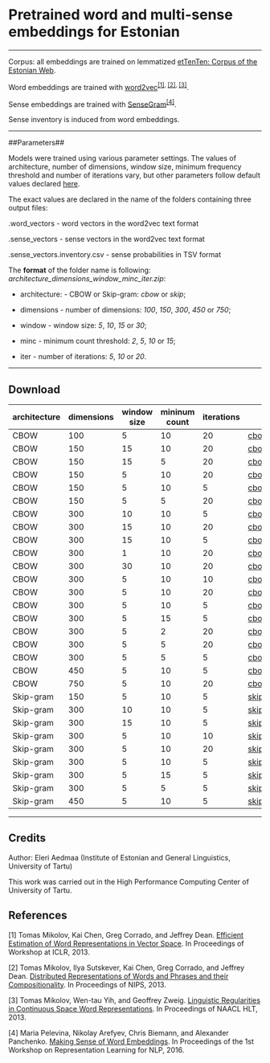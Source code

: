 # Pretrained word and multi-sense embeddings for Estonian #

----

Corpus: all embeddings are trained on lemmatized [etTenTen: Corpus of the Estonian Web](https://doi.org/10.15155/1-00-0000-0000-0000-0012el).

Word embeddings are trained with [word2vec](https://code.google.com/archive/p/word2vec/)<sup>[[1]](https://arxiv.org/pdf/1301.3781.pdf), [[2]](http://papers.nips.cc/paper/5021-distributed-representations-of-words-and-phrases-and-their-compositionality.pdf), [[3]](https://www.aclweb.org/anthology/N13-1090)</sup>.

Sense embeddings are trained with [SenseGram](https://github.com/uhh-lt/sensegram)<sup>[[4]](http://aclweb.org/anthology/W16-1620)</sup>.

Sense inventory is induced from word embeddings.

----

##Parameters##

Models were trained using various parameter settings. The values of architecture, number of dimensions, window size, minimum frequency threshold and number of iterations vary, but other parameters follow default values declared [here](https://github.com/uhh-lt/sensegram). 


The exact values are declared in the name of the folders containing three output files:

.word_vectors - word vectors in the word2vec text format

.sense_vectors - sense vectors in the word2vec text format

.sense_vectors.inventory.csv - sense probabilities in TSV format



The **format** of the folder name is following: *architecture\_dimensions\_window\_minc\_iter.zip*:

* architecture: - CBOW or Skip-gram: *cbow* or *skip*; 

* dimensions - number of dimensions: *100*, *150*, *300*, *450* or *750*;

* window - window size: *5*, *10*, *15* or *30*;

* minc - minimum count threshold: *2*, *5*, *10* or *15*; 

* iter - number of iterations: *5*, *10* or *20*.

---

## Download ##

architecture  | dimensions   | window size  | mininum count  | iterations  | download 
------------- | -------------| -------------| -------------| -------------| -------------
CBOW  | 100| 5| 10| 20| <a href="" download>cbow\_100\_5\_10\_20.zip</a>
CBOW  | 150| 15| 10| 20| <a href="">cbow\_150\_15\_10\_20.zip</a>
CBOW  | 150| 15| 5| 20| <a href="">cbow\_150\_15\_5\_20.zip</a>
CBOW  | 150| 5| 10| 20| <a href="">cbow\_150\_5\_10\_20.zip</a>
CBOW  | 150| 5| 10| 5| <a href="">cbow\_150\_5\_10\_5.zip</a>
CBOW  | 150| 5| 5| 20| <a href="">cbow\_150\_5\_5\_20.zip</a>
CBOW  | 300| 10| 10| 5| <a href="">cbow\_300\_10\_10\_5.zip</a>
CBOW  | 300| 15| 10| 20| <a href="">cbow\_300\_15\_10\_20.zip</a>
CBOW  | 300| 15| 10| 5| <a href="">cbow\_300\_15\_10\_5.zip</a>
CBOW  | 300| 1| 10| 20| <a href="">cbow\_300\_1\_10\_20.zip</a>
CBOW  | 300| 30| 10| 20| <a href="">cbow\_300\_30\_10\_20.zip</a>
CBOW  | 300| 5| 10| 10| <a href="">cbow\_300\_5\_10\_10.zip</a>
CBOW  | 300| 5| 10| 20| <a href="">cbow\_300\_5\_10\_20.zip</a>
CBOW  | 300| 5| 10| 5| <a href="">cbow\_300\_5\_10\_5.zip</a>
CBOW  | 300| 5| 15| 5| <a href="">cbow\_300\_5\_15\_5.zip</a>
CBOW  | 300| 5| 2| 20| <a href="">cbow\_300\_5\_2\_20.zip</a>
CBOW  | 300| 5| 5| 20| <a href="">cbow\_300\_5\_5\_20.zip</a>
CBOW  | 300| 5| 5| 5| <a href="">cbow\_300\_5\_5\_5.zip</a>
CBOW  | 450| 5| 10| 5| <a href="">cbow\_450\_5\_10\_5.zip</a>
CBOW  | 750| 5| 10| 20| <a href="">cbow\_750\_5\_10\_20.zip</a>
Skip-gram | 150| 5| 10| 5| <a href="https://eestikeeleinstituut-my.sharepoint.com/:u:/g/personal/eleri_aedmaa_eki_ee/ERRS139a7rNGnrDUQaZ1Jy8BE6pqOWGrpfR98CqURKY5yQ?e=FCEYgP">skip\_150\_5\_10\_5.zip</a>
Skip-gram | 300| 10| 10| 5| <a href="https://eestikeeleinstituut-my.sharepoint.com/:u:/g/personal/eleri_aedmaa_eki_ee/EWbRr9fyQKFNv-5-4xipERUBXYzBH3hWSkzgYOe5s826kw?e=q8oF7B">skip\_300\_10\_10\_5.zip</a>
Skip-gram | 300| 15| 10| 5| <a href="https://eestikeeleinstituut-my.sharepoint.com/:u:/g/personal/eleri_aedmaa_eki_ee/ET6cHakIqaJEp6knsJa179kBjIxxiulKF6XYz3jyOKaoSA?e=A9M4d2">skip\_300\_15\_10\_5.zip</a>
Skip-gram | 300| 5| 10| 10| <a href="https://eestikeeleinstituut-my.sharepoint.com/:u:/g/personal/eleri_aedmaa_eki_ee/EeCD3Xi5Mb1MmS0kwVOAsa0BnSt0QAspiK8QyAvM78o1Bg?e=sUR0yF">skip\_300\_5\_10\_10.zip</a>
Skip-gram | 300| 5| 10| 20| <a href="https://eestikeeleinstituut-my.sharepoint.com/:u:/g/personal/eleri_aedmaa_eki_ee/ERk-w-2CozZBmX5ojuMc8Q8B1S3tKz-gsUc0NHYOkyGqgw?e=zPG9v0">skip\_300\_5\_10\_20.zip</a>
Skip-gram | 300| 5| 10| 5| <a href="https://eestikeeleinstituut-my.sharepoint.com/:u:/g/personal/eleri_aedmaa_eki_ee/EXnBU8JtnyxMtFJRFqBmvW4BQeGa63TN0czTnv5Gjz76gw?e=7kAmUK">skip\_300\_5\_10\_5.zip</a>
Skip-gram | 300| 5| 15| 5| <a href="https://eestikeeleinstituut-my.sharepoint.com/:u:/g/personal/eleri_aedmaa_eki_ee/EVZRI_imAZlFsAK_01o-q58BzhwJxfhLWXhU4kAzk7FB5A?e=IJm3RK">skip\_300\_5\_15\_5.zip</a>
Skip-gram | 300| 5| 5| 5| <a href="https://eestikeeleinstituut-my.sharepoint.com/:u:/g/personal/eleri_aedmaa_eki_ee/ESJVVRish9FDmyT2RoKeT0cBpvu_sF8HzB515HYAPBgjSQ?e=3BKWQf">skip\_300\_5\_5\_5.zip</a>
Skip-gram | 450| 5| 10| 5| <a href="https://eestikeeleinstituut-my.sharepoint.com/:u:/g/personal/eleri_aedmaa_eki_ee/EenCeNgsurRMgMCuWxvNlbQBrRE9rAkU8YRardUCSV7jIg?e=4C4gqi">skip\_450\_5\_10\_5.zip</a>


-----

## Credits ##

Author: Eleri Aedmaa (Institute of Estonian and General Linguistics, University of Tartu) 

This work was carried out in the High Performance Computing Center of University of Tartu.



## References ##


[1] Tomas Mikolov, Kai Chen, Greg Corrado, and Jeffrey Dean. [Efficient Estimation of Word Representations in Vector Space](https://arxiv.org/pdf/1301.3781.pdf). In Proceedings of Workshop at ICLR, 2013.

[2] Tomas Mikolov, Ilya Sutskever, Kai Chen, Greg Corrado, and Jeffrey Dean. [Distributed Representations of Words and Phrases and their Compositionality](http://papers.nips.cc/paper/5021-distributed-representations-of-words-and-phrases-and-their-compositionality.pdf). In Proceedings of NIPS, 2013.

[3] Tomas Mikolov, Wen-tau Yih, and Geoffrey Zweig. [Linguistic Regularities in Continuous Space Word Representations](https://www.aclweb.org/anthology/N13-1090). In Proceedings of NAACL HLT, 2013.

[4] Maria Pelevina, Nikolay Arefyev, Chris Biemann, and Alexander Panchenko. [Making Sense of Word Embeddings](http://aclweb.org/anthology/W16-1620). In Proceedings of the 1st Workshop on Representation Learning for NLP, 2016.
